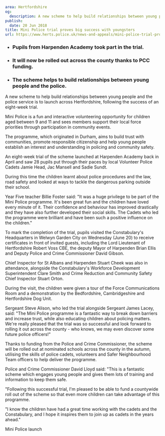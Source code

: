 ```yaml
area: Hertfordshire
og:
  description: A new scheme to help build relationships between young people and the police service is to launch across Hertfordshire.
publish:
  date: 20 Jun 2018
title: Mini Police trial proves big success with youngsters
url: https://www.herts.police.uk/news-and-appeals/mini-police-trial-proves-big-success-with-youngsters-0403
```

* ### Pupils from Harpenden Academy took part in the trial.

 * ### It will now be rolled out across the county thanks to PCC funding.

 * ### The scheme helps to build relationships between young people and the police.

A new scheme to help build relationships between young people and the police service is to launch across Hertfordshire, following the success of an eight-week trial.

Mini Police is a fun and interactive volunteering opportunity for children aged between 9 and 11 and sees members support their local force priorities through participation in community events.

The programme, which originated in Durham, aims to build trust with communities, promote responsible citizenship and help young people establish an interest and understanding in policing and community safety.

An eight-week trial of the scheme launched at Harpenden Academy back in April and saw 28 pupils put through their paces by local Volunteer Police Cadets Jamie Head, Jac Mansell and Sadie Sundt.

During this time the children learnt about police procedures and the law, road safety and looked at ways to tackle the dangerous parking outside their school.

Year Five teacher Billie Foster said: "It was a huge privilege to be part of the Mini Police programme. It's been great fun and the children have loved every minute of it. Their confidence and behaviour has improved drastically and they have also further developed their social skills. The Cadets who led the programme were brilliant and have been such a positive influence on the children."

To mark the completion of the trial, pupils visited the Constabulary's Headquarters in Welwyn Garden City on Wednesday (June 20) to receive certificates in front of invited guests, including the Lord Lieutenant of Hertfordshire Robert Voss CBE, the deputy Mayor of Harpenden Brian Ellis and Deputy Police and Crime Commissioner David Gibson.

Chief Inspector for St Albans and Harpenden Stuart Cheek was also in attendance, alongside the Constabulary's Workforce Development Superintendent Clare Smith and Crime Reduction and Community Safety Chief Inspector Stuart Orton.

During the visit, the children were given a tour of the Force Communications Room and a demonstration by the Bedfordshire, Cambridgeshire and Hertfordshire Dog Unit.

Sergeant Steve Alison, who led the trial alongside Sergeant James Lacey, said: "The Mini Police programme is a fantastic way to break down barriers and increase trust, while also educating children about policing matters. We're really pleased that the trial was so successful and look forward to rolling it out across the county - who knows, we may even discover some future police officers!"

Thanks to funding from the Police and Crime Commissioner, the scheme will be rolled out at nominated schools across the county in the autumn, utilising the skills of police cadets, volunteers and Safer Neighbourhood Team officers to help deliver the programme.

Police and Crime Commissioner David Lloyd said: "This is a fantastic scheme which engages young people and gives them lots of training and information to keep them safe.

"Following this successful trial, I'm pleased to be able to fund a countywide roll out of the scheme so that even more children can take advantage of this programme.

"I know the children have had a great time working with the cadets and the Constabulary, and I hope it inspires them to join up as cadets in the years ahead."

Mini Police launch
